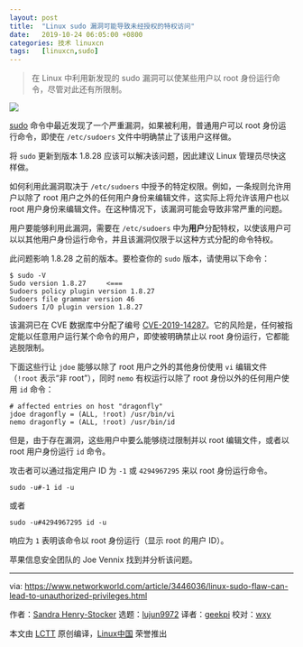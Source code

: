 ```yaml
---
layout: post
title:	"Linux sudo 漏洞可能导致未经授权的特权访问"
date:	2019-10-24 06:05:00 +0800 
categories:	技术 linuxcn 
tags:	[linuxcn,sudo]
---
```




> 
> 在 Linux 中利用新发现的 sudo 漏洞可以使某些用户以 root 身份运行命令，尽管对此还有所限制。
> 
> 
> 


![](/Asserts/Images//attachment/album/201910/23/173934huyi6siys2u33w9z.png)


[sudo](https://www.networkworld.com/article/3236499/some-tricks-for-using-sudo.html) 命令中最近发现了一个严重漏洞，如果被利用，普通用户可以 root 身份运行命令，即使在 `/etc/sudoers` 文件中明确禁止了该用户这样做。


将 `sudo` 更新到版本 1.8.28 应该可以解决该问题，因此建议 Linux 管理员尽快这样做。


如何利用此漏洞取决于 `/etc/sudoers` 中授予的特定权限。例如，一条规则允许用户以除了 root 用户之外的任何用户身份来编辑文件，这实际上将允许该用户也以 root 用户身份来编辑文件。在这种情况下，该漏洞可能会导致非常严重的问题。


用户要能够利用此漏洞，需要在 `/etc/sudoers` 中为**用户**分配特权，以使该用户可以以其他用户身份运行命令，并且该漏洞仅限于以这种方式分配的命令特权。


此问题影响 1.8.28 之前的版本。要检查你的 `sudo` 版本，请使用以下命令：



```
$ sudo -V
Sudo version 1.8.27     <===
Sudoers policy plugin version 1.8.27
Sudoers file grammar version 46
Sudoers I/O plugin version 1.8.27
```

该漏洞已在 CVE 数据库中分配了编号 [CVE-2019-14287](http://cve.mitre.org/cgi-bin/cvename.cgi?name=CVE-2019-14287)。它的风险是，任何被指定能以任意用户运行某个命令的用户，即使被明确禁止以 root 身份运行，它都能逃脱限制。


下面这些行让 `jdoe` 能够以除了 root 用户之外的其他身份使用 `vi` 编辑文件（`!root` 表示“非 root”），同时 `nemo` 有权运行以除了 root 身份以外的任何用户使用 `id` 命令：



```
# affected entries on host "dragonfly"
jdoe dragonfly = (ALL, !root) /usr/bin/vi
nemo dragonfly = (ALL, !root) /usr/bin/id
```

但是，由于存在漏洞，这些用户中要么能够绕过限制并以 root 编辑文件，或者以 root 用户身份运行 `id` 命令。


攻击者可以通过指定用户 ID 为 `-1` 或 `4294967295` 来以 root 身份运行命令。



```
sudo -u#-1 id -u
```

或者



```
sudo -u#4294967295 id -u
```

响应为 `1` 表明该命令以 root 身份运行（显示 root 的用户 ID）。


苹果信息安全团队的 Joe Vennix 找到并分析该问题。




---


via: <https://www.networkworld.com/article/3446036/linux-sudo-flaw-can-lead-to-unauthorized-privileges.html>


作者：[Sandra Henry-Stocker](https://www.networkworld.com/author/Sandra-Henry_Stocker/) 选题：[lujun9972](https://github.com/lujun9972) 译者：[geekpi](https://github.com/geekpi) 校对：[wxy](https://github.com/wxy)


本文由 [LCTT](https://github.com/LCTT/TranslateProject) 原创编译，[Linux中国](https://linux.cn/) 荣誉推出
